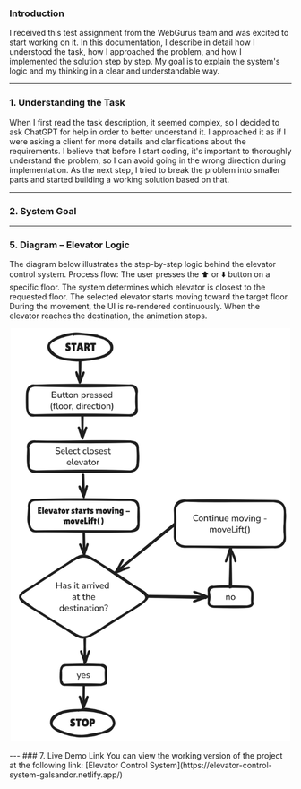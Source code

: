 ### Introduction

I received this test assignment from the WebGurus team and was excited to start working on it.
In this documentation, I describe in detail how I understood the task, how I approached the problem, and how I implemented the solution step by step.
My goal is to explain the system's logic and my thinking in a clear and understandable way.

---

### 1. Understanding the Task

When I first read the task description, it seemed complex, so I decided to ask ChatGPT for help in order to better understand it.
I approached it as if I were asking a client for more details and clarifications about the requirements.
I believe that before I start coding, it's important to thoroughly understand the problem, so I can avoid going in the wrong direction during implementation.
As the next step, I tried to break the problem into smaller parts and started building a working solution based on that.

---

### 2. System Goal

---

### 5. Diagram – Elevator Logic

The diagram below illustrates the step-by-step logic behind the elevator control system.
Process flow:
The user presses the ⬆️ or ⬇️ button on a specific floor.
The system determines which elevator is closest to the requested floor.
The selected elevator starts moving toward the target floor.
During the movement, the UI is re-rendered continuously.
When the elevator reaches the destination, the animation stops.
<p align="center">
<img src="https://raw.githubusercontent.com/galsandor2012/elevator-control-system/main/elevator-logic-diagram.png" width="500" />
</p>
---
### 7. Live Demo Link
You can view the working version of the project at the following link: [Elevator Control System](https://elevator-control-system-galsandor.netlify.app/)



